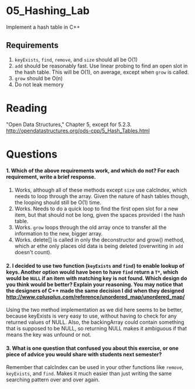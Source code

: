 05_Hashing_Lab
==============

Implement a hash table in C++

Requirements
------------

1. `keyExists`, `find`, `remove`, and `size` should all be O(1)
2. `add` should be reasonably fast. Use linear probing to find an open slot in the hash table. This will be O(1), on average, except when `grow` is called.
3. `grow` should be O(n)
4. Do not leak memory


Reading
=======
"Open Data Structures," Chapter 5, except for 5.2.3. http://opendatastructures.org/ods-cpp/5_Hash_Tables.html

Questions
=========

#### 1. Which of the above requirements work, and which do not? For each requirement, write a brief response.

1. Works, although all of these methods except `size` use calcIndex, which needs to loop through the array. Given the nature of hash tables though, the looping should still be O(1) time. 
2. Works. Needs to do a quick loop to find the first open slot for a new item, but that should not be long, given the spaces provided i the hash table.
3. Works. `grow` loops through the old array once to transfer all the information to the new, bigger array.
4. Works. delete[] is called in only the deconstructor and grow() method, which ar ethe only places old data is being deleted (overwriting in `add` doesn't count).

#### 2. I decided to use two function (`keyExists` and `find`) to enable lookup of keys. Another option would have been to have `find` return a `T*`, which would be `NULL` if an item with matching key is not found. Which design do you think would be better? Explain your reasoning. You may notice that the designers of C++ made the same decision I did when they designed http://www.cplusplus.com/reference/unordered_map/unordered_map/

Using the two method implementation as we did here seems to be better, because keyExists is very easy to use, without having to check for any returned values of NULL.
	Also, the backingArray could contain something that is supposed to be NULL, so returning NULL makes it ambiguous if that means the key was unfound or not.

#### 3. What is one question that confused you about this exercise, or one piece of advice you would share with students next semester?

Remember that calcIndex can be used in your other functions like `remove`, `keyExists`, and `find`. Makes it much easier than just writing the same searching pattern over and over again.